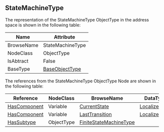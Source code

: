 <!-- objecttype -->
## StateMachineType
  
The representation of the StateMachineType ObjectType in the address space is shown in the following table:  

|Name|Attribute|
|---|---|
|BrowseName|StateMachineType|
|NodeClass|ObjectType|
|IsAbtract|False|
|BaseType|[BaseObjectType](../../../Part5/ObjectTypes/BaseObjectType/readme.md)|

The references from the StateMachineType ObjectType Node are shown in the following table:  

|Reference|NodeClass|BrowseName|DataType|TypeDefinition|ModellingRule|
|---|---|---|---|---|---|
|[HasComponent](../../../Part3/ReferenceTypes/HasComponent/readme.md)|Variable|[CurrentState](#CurrentState)|[LocalizedText](../../../Part3/DataTypes/LocalizedText/readme.md)|[StateVariableType](../../Part5/VariableTypes/StateVariableType/readme.md)|[Mandatory](../../Objects/Mandatory/readme.md)|
|[HasComponent](../../../Part3/ReferenceTypes/HasComponent/readme.md)|Variable|[LastTransition](#LastTransition)|[LocalizedText](../../../Part3/DataTypes/LocalizedText/readme.md)|[TransitionVariableType](../../Part5/VariableTypes/TransitionVariableType/readme.md)|[Optional](../../Objects/Optional/readme.md)|
|[HasSubtype](../../../Part3/ReferenceTypes/HasSubtype/readme.md)|ObjectType|[FiniteStateMachineType](#FiniteStateMachineType)||||


